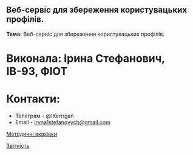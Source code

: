## Веб-сервіс для збереження користувацьких профілів.

**Тема:** Веб-сервіс для збереження користувацьких профілів. 

# Виконала: Ірина Стефанович, ІВ-93, ФІОТ

# Контакти: 

* Телеграм - @IKerrigan
* Email - iryna1stefanovych@gmail.com


[Методичні вказівки](https://jace-dev.herokuapp.com/design/js-talks#/)

[Звітність](https://drive.google.com/file/d/1A5Pxqb0Esy78t9xhMlkWzzx4chdkXAl2/view?usp=sharing)
